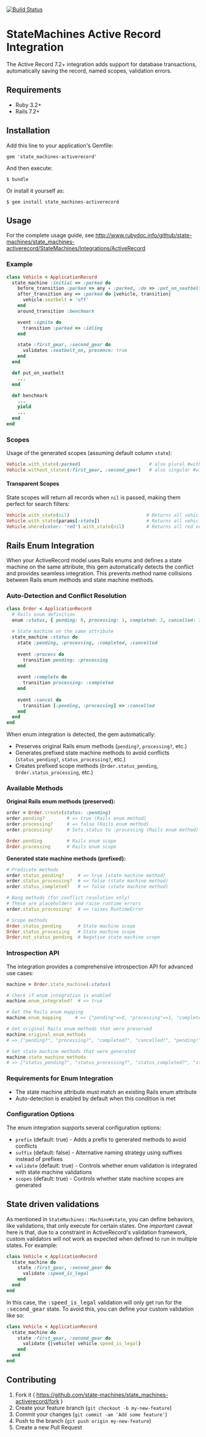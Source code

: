 [![Build Status](https://github.com/state-machines/state_machines-activerecord/actions/workflows/ruby.yml/badge.svg)](https://github.com/state-machines/state_machines-activerecord/actions/workflows/ruby.yml)

# StateMachines Active Record Integration

The Active Record 7.2+ integration adds support for database transactions, automatically
saving the record, named scopes, validation errors.

## Requirements

- Ruby 3.2+
- Rails 7.2+

## Installation

Add this line to your application's Gemfile:

    gem 'state_machines-activerecord'

And then execute:

    $ bundle

Or install it yourself as:

    $ gem install state_machines-activerecord

## Usage

For the complete usage guide, see http://www.rubydoc.info/github/state-machines/state_machines-activerecord/StateMachines/Integrations/ActiveRecord

### Example

```ruby
class Vehicle < ApplicationRecord
  state_machine :initial => :parked do
    before_transition :parked => any - :parked, :do => :put_on_seatbelt
    after_transition any => :parked do |vehicle, transition|
      vehicle.seatbelt = 'off'
    end
    around_transition :benchmark

    event :ignite do
      transition :parked => :idling
    end

    state :first_gear, :second_gear do
      validates :seatbelt_on, presence: true
    end
  end

  def put_on_seatbelt
    ...
  end

  def benchmark
    ...
    yield
    ...
  end
end
```

### Scopes
Usage of the generated scopes (assuming default column `state`):

```ruby
Vehicle.with_state(:parked)                         # also plural #with_states
Vehicle.without_states(:first_gear, :second_gear)   # also singular #without_state
```

#### Transparent Scopes
State scopes will return all records when `nil` is passed, making them perfect for search filters:

```ruby
Vehicle.with_state(nil)                            # Returns all vehicles
Vehicle.with_state(params[:state])                 # Returns all vehicles if params[:state] is nil
Vehicle.where(color: 'red').with_state(nil)        # Returns all red vehicles (chainable)
```

## Rails Enum Integration

When your ActiveRecord model uses Rails enums and defines a state machine on the same attribute, this gem automatically detects the conflict and provides seamless integration. This prevents method name collisions between Rails enum methods and state machine methods.

### Auto-Detection and Conflict Resolution

```ruby
class Order < ApplicationRecord
  # Rails enum definition
  enum :status, { pending: 0, processing: 1, completed: 2, cancelled: 3 }
  
  # State machine on the same attribute
  state_machine :status do
    state :pending, :processing, :completed, :cancelled
    
    event :process do
      transition pending: :processing
    end
    
    event :complete do
      transition processing: :completed
    end
    
    event :cancel do
      transition [:pending, :processing] => :cancelled
    end
  end
end
```

When enum integration is detected, the gem automatically:
- Preserves original Rails enum methods (`pending?`, `processing?`, etc.)
- Generates prefixed state machine methods to avoid conflicts (`status_pending?`, `status_processing?`, etc.)
- Creates prefixed scope methods (`Order.status_pending`, `Order.status_processing`, etc.)

### Available Methods

**Original Rails enum methods (preserved):**
```ruby
order = Order.create(status: :pending)
order.pending?        # => true (Rails enum method)
order.processing?     # => false (Rails enum method)
order.processing!     # Sets status to :processing (Rails enum method)

Order.pending         # Rails enum scope
Order.processing      # Rails enum scope
```

**Generated state machine methods (prefixed):**
```ruby
# Predicate methods
order.status_pending?     # => true (state machine method)
order.status_processing?  # => false (state machine method)
order.status_completed?   # => false (state machine method)

# Bang methods (for conflict resolution only)
# These are placeholders and raise runtime errors
order.status_processing!  # => raises RuntimeError

# Scope methods  
Order.status_pending      # State machine scope
Order.status_processing   # State machine scope
Order.not_status_pending  # Negative state machine scope
```

### Introspection API

The integration provides a comprehensive introspection API for advanced use cases:

```ruby
machine = Order.state_machine(:status)

# Check if enum integration is enabled
machine.enum_integrated?  # => true

# Get the Rails enum mapping
machine.enum_mapping     # => {"pending"=>0, "processing"=>1, "completed"=>2, "cancelled"=>3}

# Get original Rails enum methods that were preserved
machine.original_enum_methods
# => ["pending?", "processing?", "completed?", "cancelled?", "pending!", "processing!", ...]

# Get state machine methods that were generated
machine.state_machine_methods  
# => ["status_pending?", "status_processing?", "status_completed?", "status_cancelled?", ...]
```


### Requirements for Enum Integration

- The state machine attribute must match an existing Rails enum attribute
- Auto-detection is enabled by default when this condition is met

### Configuration Options

The enum integration supports several configuration options:

- `prefix` (default: true) - Adds a prefix to generated methods to avoid conflicts
- `suffix` (default: false) - Alternative naming strategy using suffixes instead of prefixes
- `validate` (default: true) - Controls whether enum validation is integrated with state machine validations
- `scopes` (default: true) - Controls whether state machine scopes are generated

## State driven validations

As mentioned in `StateMachines::Machine#state`, you can define behaviors,
like validations, that only execute for certain states. One *important*
caveat here is that, due to a constraint in ActiveRecord's validation
framework, custom validators will not work as expected when defined to run
in multiple states. For example:

```ruby
class Vehicle < ApplicationRecord
  state_machine do
    state :first_gear, :second_gear do
      validate :speed_is_legal
    end
  end
end
```

In this case, the <tt>:speed_is_legal</tt> validation will only get run
for the <tt>:second_gear</tt> state.  To avoid this, you can define your
custom validation like so:

```ruby
class Vehicle < ApplicationRecord
  state_machine do
    state :first_gear, :second_gear do
      validate {|vehicle| vehicle.speed_is_legal}
    end
  end
end
```

## Contributing

1. Fork it ( https://github.com/state-machines/state_machines-activerecord/fork )
2. Create your feature branch (`git checkout -b my-new-feature`)
3. Commit your changes (`git commit -am 'Add some feature'`)
4. Push to the branch (`git push origin my-new-feature`)
5. Create a new Pull Request
